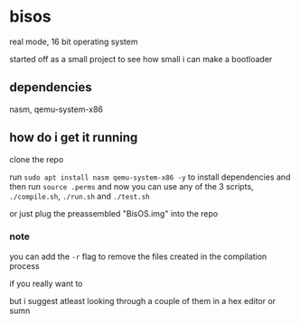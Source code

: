 # bisos
real mode, 16 bit operating system

started off as a small project to see how small i can make a bootloader

## dependencies
nasm, qemu-system-x86

## how do i get it running
clone the repo

run `sudo apt install nasm qemu-system-x86 -y` to install dependencies and then run `source .perms` and now you can use any of the 3 scripts, `./compile.sh`, `./run.sh` and `./test.sh`

or just plug the preassembled "BisOS.img" into the repo

### note
you can add the `-r` flag to remove the files created in the compilation process

if you really want to

but i suggest atleast looking through a couple of them in a hex editor or sumn